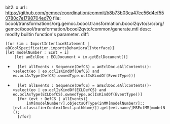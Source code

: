 bit2: x
url : https://github.com/gemoc/coordination/commit/b8b73b03ca47ee56d4ef550780c7e1798704ed70
file: bcool/transformations/org.gemoc.bcool.transformation.bcool2qvto/src/org/gemoc/bcool/transformation/bcool2qvto/common/generate.mtl
desc: modify builtin function's parameter.
diff: 

	[for (im : ImportInterfaceStatement | aBCoolSpecification.importsBehavioralInterface)]
 	[let modelNumber : EInt = i]
 		[let anEclDoc : ECLDocument = im.getEclDocument()]
- 		[let allEvents : Sequence(DefCS) = anEclDoc.eAllContents()->select(eo | eo.oclIsKindOf(DefCS) and eo.oclAsType(DefCS).ownedType.oclIsKindOf(EventType))]
+ 		[let allEvents : Sequence(DefCS) = anEclDoc.eAllContents()->select(eo | eo.oclIsKindOf(ECLDefCS) and eo.oclAsType(ECLDefCS).ownedType.oclIsKindOf(EventType))]
 		[for (evt : DefCS | allEvents)]
 			inM[modelNumber/].objectsOfType(inMM[modelNumber/]::[evt.classifierContextDecl.pathName/]).get[evt.name/]MSEofMM[modelNumber/]();
 		[/for]
